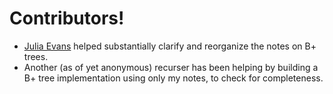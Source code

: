 Contributors!
=============

* [Julia Evans](http://jvns.ca/) helped substantially clarify and reorganize the notes on B+ trees.
* Another (as of yet anonymous) recurser has been helping by building a B+ tree implementation using only my notes, to check for completeness.
